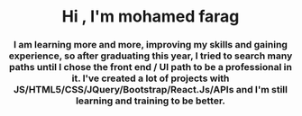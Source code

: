 <h1 align="center">Hi <i class="fa-solid fa-crown" style="color: #224791;"></i> , I'm mohamed farag</h1>
<h3 align="center"> I am learning more and more, improving my skills and gaining experience, so after graduating this year, I tried to search many paths until I chose the front end / UI path to be a professional in it.
I've created a lot of projects with JS/HTML5/CSS/JQuery/Bootstrap/React.Js/APIs and I'm still learning and training to be better. </h3>


